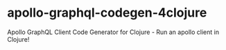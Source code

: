 # apollo-graphql-codegen-4clojure
Apollo GraphQL Client Code Generator for Clojure - Run an apollo client in Clojure!
